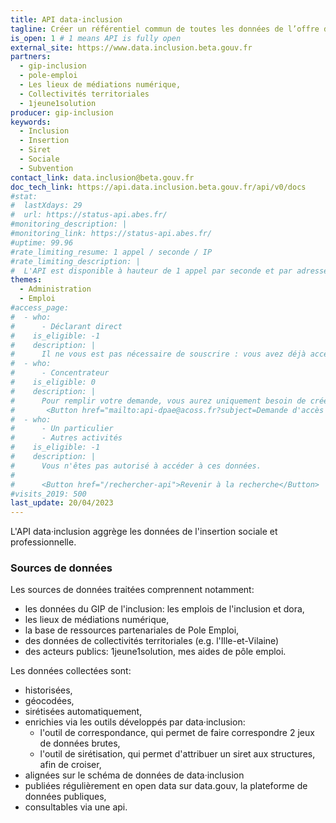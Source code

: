```yaml
---
title: API data·inclusion
tagline: Créer un référentiel commun de toutes les données de l’offre d’insertion des territoires afin de permettre à tous les services recensant et mettant en visibilité leur offre d’être interopérables et de mutualiser les efforts de recensement et de mise à jour.
is_open: 1 # 1 means API is fully open
external_site: https://www.data.inclusion.beta.gouv.fr
partners:
  - gip-inclusion
  - pole-emploi
  - Les lieux de médiations numérique,
  - Collectivités territoriales
  - 1jeune1solution
producer: gip-inclusion
keywords:
  - Inclusion
  - Insertion
  - Siret
  - Sociale
  - Subvention
contact_link: data.inclusion@beta.gouv.fr
doc_tech_link: https://api.data.inclusion.beta.gouv.fr/api/v0/docs
#stat:
#  lastXdays: 29
#  url: https://status-api.abes.fr/
#monitoring_description: |
#monitoring_link: https://status-api.abes.fr/
#uptime: 99.96
#rate_limiting_resume: 1 appel / seconde / IP
#rate_limiting_description: |
#  L'API est disponible à hauteur de 1 appel par seconde et par adresse IP.
themes:
  - Administration
  - Emploi
#access_page:
#  - who:
#      - Déclarant direct
#    is_eligible: -1
#    description: |
#      Il ne vous est pas nécessaire de souscrire : vous avez déjà accès à l’API en utilisant vos identifiants Urssaf il vous suffit ainsi de [consulter la documentation pour utiliser l’API](https://www.dpae-edi.urssaf.fr/5492-API-DPAE-Guide-Implementation.pdf)
#  - who:
#      - Concentrateur
#    is_eligible: 0
#    description: |
#      Pour remplir votre demande, vous aurez uniquement besoin de créer un compte api.gouv.
#       <Button href="mailto:api-dpae@acoss.fr?subject=Demande d'accès à l'API DPAE&body=Indiquez ici votre nom, prénom et le nom de votre organisation.">Remplir une demande</Button>
#  - who:
#      - Un particulier
#      - Autres activités
#    is_eligible: -1
#    description: |
#      Vous n'êtes pas autorisé à accéder à ces données.
#
#      <Button href="/rechercher-api">Revenir à la recherche</Button>
#visits_2019: 500
last_update: 20/04/2023
---
```


L'API data·inclusion aggrège les données de l'insertion sociale et professionnelle.

### Sources de données

Les sources de données traitées comprennent notamment:

- les données du GIP de l'inclusion: les emplois de l'inclusion et dora,
- les lieux de médiations numérique,
- la base de ressources partenariales de Pole Emploi,
- des données de collectivités territoriales (e.g. l'Ille-et-Vilaine)
- des acteurs publics: 1jeune1solution, mes aides de pôle emploi.

Les données collectées sont:

- historisées,
- géocodées,
- sirétisées automatiquement,
- enrichies via les outils développés par data·inclusion:
  - l'outil de correspondance, qui permet de faire correspondre 2 jeux de données brutes,
  - l'outil de sirétisation, qui permet d'attribuer un siret aux structures, afin de croiser,
- alignées sur le schéma de données de data·inclusion
- publiées régulièrement en open data sur data.gouv, la plateforme de données publiques,
- consultables via une api.

